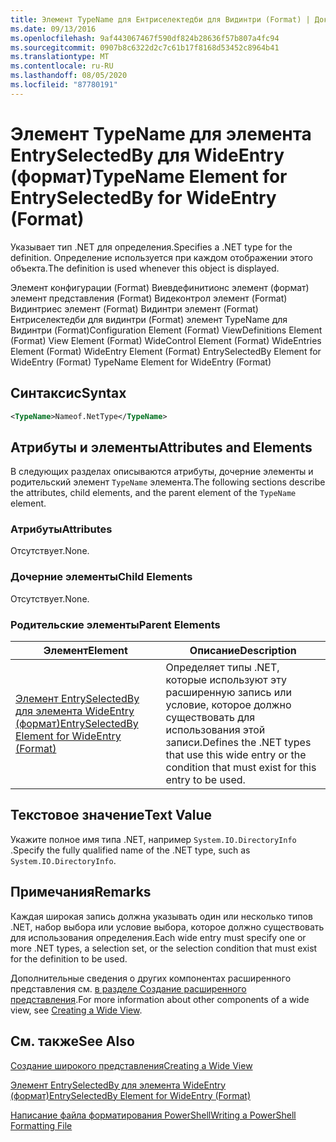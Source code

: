 ```yaml
---
title: Элемент TypeName для Ентриселектедби для Видинтри (Format) | Документация Майкрософт
ms.date: 09/13/2016
ms.openlocfilehash: 9af443067467f590df824b28636f57b807a4fc94
ms.sourcegitcommit: 0907b8c6322d2c7c61b17f8168d53452c8964b41
ms.translationtype: MT
ms.contentlocale: ru-RU
ms.lasthandoff: 08/05/2020
ms.locfileid: "87780191"
---
```

# <a name="typename-element-for-entryselectedby-for-wideentry-format"></a><span data-ttu-id="db635-102">Элемент TypeName для элемента EntrySelectedBy для WideEntry (формат)</span><span class="sxs-lookup"><span data-stu-id="db635-102">TypeName Element for EntrySelectedBy for WideEntry (Format)</span></span>

<span data-ttu-id="db635-103">Указывает тип .NET для определения.</span><span class="sxs-lookup"><span data-stu-id="db635-103">Specifies a .NET type for the definition.</span></span> <span data-ttu-id="db635-104">Определение используется при каждом отображении этого объекта.</span><span class="sxs-lookup"><span data-stu-id="db635-104">The definition is used whenever this object is displayed.</span></span>

<span data-ttu-id="db635-105">Элемент конфигурации (Format) Виевдефинитионс элемент (формат) элемент представления (Format) Видеконтрол элемент (Format) Видинтриес элемент (Format) Видинтри элемент (Format) Ентриселектедби для видинтри (Format) элемент TypeName для Видинтри (Format)</span><span class="sxs-lookup"><span data-stu-id="db635-105">Configuration Element (Format) ViewDefinitions Element (Format) View Element (Format) WideControl Element (Format) WideEntries Element (Format) WideEntry Element (Format) EntrySelectedBy Element for WideEntry (Format) TypeName Element for WideEntry (Format)</span></span>

## <a name="syntax"></a><span data-ttu-id="db635-106">Синтаксис</span><span class="sxs-lookup"><span data-stu-id="db635-106">Syntax</span></span>

```xml
<TypeName>Nameof.NetType</TypeName>
```

## <a name="attributes-and-elements"></a><span data-ttu-id="db635-107">Атрибуты и элементы</span><span class="sxs-lookup"><span data-stu-id="db635-107">Attributes and Elements</span></span>

<span data-ttu-id="db635-108">В следующих разделах описываются атрибуты, дочерние элементы и родительский элемент `TypeName` элемента.</span><span class="sxs-lookup"><span data-stu-id="db635-108">The following sections describe the attributes, child elements, and the parent element of the `TypeName` element.</span></span>

### <a name="attributes"></a><span data-ttu-id="db635-109">Атрибуты</span><span class="sxs-lookup"><span data-stu-id="db635-109">Attributes</span></span>

<span data-ttu-id="db635-110">Отсутствует.</span><span class="sxs-lookup"><span data-stu-id="db635-110">None.</span></span>

### <a name="child-elements"></a><span data-ttu-id="db635-111">Дочерние элементы</span><span class="sxs-lookup"><span data-stu-id="db635-111">Child Elements</span></span>

<span data-ttu-id="db635-112">Отсутствует.</span><span class="sxs-lookup"><span data-stu-id="db635-112">None.</span></span>

### <a name="parent-elements"></a><span data-ttu-id="db635-113">Родительские элементы</span><span class="sxs-lookup"><span data-stu-id="db635-113">Parent Elements</span></span>

|<span data-ttu-id="db635-114">Элемент</span><span class="sxs-lookup"><span data-stu-id="db635-114">Element</span></span>|<span data-ttu-id="db635-115">Описание</span><span class="sxs-lookup"><span data-stu-id="db635-115">Description</span></span>|
|-------------|-----------------|
|[<span data-ttu-id="db635-116">Элемент EntrySelectedBy для элемента WideEntry (формат)</span><span class="sxs-lookup"><span data-stu-id="db635-116">EntrySelectedBy Element for WideEntry (Format)</span></span>](./entryselectedby-element-for-wideentry-format.md)|<span data-ttu-id="db635-117">Определяет типы .NET, которые используют эту расширенную запись или условие, которое должно существовать для использования этой записи.</span><span class="sxs-lookup"><span data-stu-id="db635-117">Defines the .NET types that use this wide entry or the condition that must exist for this entry to be used.</span></span>|

## <a name="text-value"></a><span data-ttu-id="db635-118">Текстовое значение</span><span class="sxs-lookup"><span data-stu-id="db635-118">Text Value</span></span>

<span data-ttu-id="db635-119">Укажите полное имя типа .NET, например `System.IO.DirectoryInfo` .</span><span class="sxs-lookup"><span data-stu-id="db635-119">Specify the fully qualified name of the .NET type, such as `System.IO.DirectoryInfo`.</span></span>

## <a name="remarks"></a><span data-ttu-id="db635-120">Примечания</span><span class="sxs-lookup"><span data-stu-id="db635-120">Remarks</span></span>

<span data-ttu-id="db635-121">Каждая широкая запись должна указывать один или несколько типов .NET, набор выбора или условие выбора, которое должно существовать для использования определения.</span><span class="sxs-lookup"><span data-stu-id="db635-121">Each wide entry must specify one or more .NET types, a selection set, or the selection condition that must exist for the definition to be used.</span></span>

<span data-ttu-id="db635-122">Дополнительные сведения о других компонентах расширенного представления см. [в разделе Создание расширенного представления](./creating-a-wide-view.md).</span><span class="sxs-lookup"><span data-stu-id="db635-122">For more information about other components of a wide view, see [Creating a Wide View](./creating-a-wide-view.md).</span></span>

## <a name="see-also"></a><span data-ttu-id="db635-123">См. также</span><span class="sxs-lookup"><span data-stu-id="db635-123">See Also</span></span>

[<span data-ttu-id="db635-124">Создание широкого представления</span><span class="sxs-lookup"><span data-stu-id="db635-124">Creating a Wide View</span></span>](./creating-a-wide-view.md)

[<span data-ttu-id="db635-125">Элемент EntrySelectedBy для элемента WideEntry (формат)</span><span class="sxs-lookup"><span data-stu-id="db635-125">EntrySelectedBy Element for WideEntry (Format)</span></span>](./entryselectedby-element-for-wideentry-format.md)

[<span data-ttu-id="db635-126">Написание файла форматирования PowerShell</span><span class="sxs-lookup"><span data-stu-id="db635-126">Writing a PowerShell Formatting File</span></span>](./writing-a-powershell-formatting-file.md)
